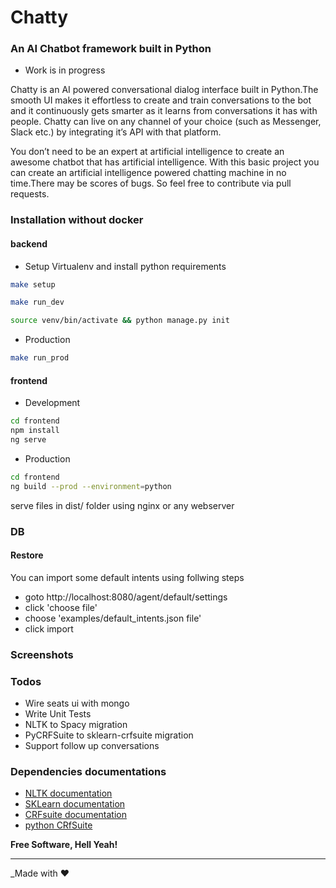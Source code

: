 # Chatty
### An AI Chatbot framework built in Python

* Work is in progress

Chatty is an AI powered conversational dialog interface built in Python.The smooth UI makes it effortless to create and train conversations to the bot and it continuously gets smarter as it learns from conversations it has with people. Chatty can live on any channel of your choice (such as Messenger, Slack etc.) by integrating it’s API with that platform.

You don’t need to be an expert at artificial intelligence to create an awesome chatbot that has artificial intelligence. With this basic project you can create an artificial intelligence powered chatting machine in no time.There may be scores of bugs. So feel free to contribute  via pull requests.

### Installation without docker

#### backend

* Setup Virtualenv and install python requirements
```sh
make setup

make run_dev

source venv/bin/activate && python manage.py init
```
* Production
```sh
make run_prod
```

#### frontend
* Development
```sh
cd frontend
npm install
ng serve
```
* Production
```sh
cd frontend
ng build --prod --environment=python
```
serve files in dist/ folder using nginx or any webserver

### DB

#### Restore
You can import some default intents using follwing steps

- goto http://localhost:8080/agent/default/settings
- click 'choose file'
- choose 'examples/default_intents.json file'
- click import

### Screenshots

### Todos
 *  Wire seats ui with mongo
 *  Write Unit Tests
 *  NLTK to Spacy migration
 *  PyCRFSuite to sklearn-crfsuite migration
 *  Support follow up conversations
 
 ### Dependencies documentations
* [NLTK documentation](www.nltk.org/)
* [SKLearn documentation](http://scikit-learn.org/)
* [CRFsuite documentation](http://www.chokkan.org/software/crfsuite/)
* [python CRfSuite](https://python-crfsuite.readthedocs.io/en/latest/)

**Free Software, Hell Yeah!**
<hr></hr>

_Made with :heart:
